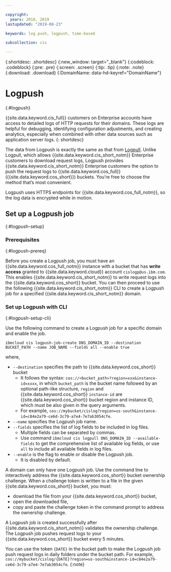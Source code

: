 ```yaml
---

copyright:
  years: 2018, 2019
lastupdated: "2019-08-23"

keywords: log push, logpush, time-based

subcollection: cis

---
```



{:shortdesc: .shortdesc}
{:new_window: target="_blank"}
{:codeblock: .codeblock}
{:pre: .pre}
{:screen: .screen}
{:tip: .tip}
{:note: .note}
{:download: .download}
{:DomainName: data-hd-keyref="DomainName"}

# Logpush
{:#logpush}

{{site.data.keyword.cis_full}} customers on Enterprise accounts have access to detailed logs of HTTP requests for their domains. These logs are helpful for debugging, identifying configuration adjustments, and creating analytics, especially when combined with other data sources such as application server logs.
{: shortdesc}

The data from Logpush is exactly the same as that from [Logpull](#logpull). Unlike Logpull, which allows {{site.data.keyword.cis_short_notm}} Enterprise customers to download request logs, Logpush provides {{site.data.keyword.cis_short_notm}} Enterprise customers the option to push the request logs to {{site.data.keyword.cos_full}} ({{site.data.keyword.cos_short}}) buckets. You’re free to choose the method that’s most convenient.

Logpush uses HTTPS endpoints for {{site.data.keyword.cos_full_notm}}, so the log data is encrypted while in motion.

## Set up a Logpush job
{:#logpush-setup}

### Prerequisites
{:#logpush-prereq}

Before you create a Logpush job, you must have an {{site.data.keyword.cos_full_notm}} instance with a bucket that has **write access** granted to {{site.data.keyword.cloud}} account `cislogp@us.ibm.com`. This enables {{site.data.keyword.cis_short_notm}} to write request logs into the {{site.data.keyword.cos_short}} bucket. You can then proceed to use the following {{site.data.keyword.cis_short_notm}} CLI to create a Logpush job for a specified {{site.data.keyword.cis_short_notm}} domain.

### Set up Logpush with CLI
{:#logpush-setup-cli}

Use the following command to create a Logpush job for a specific domain and enable the job.
```
ibmcloud cis logpush-job-create DNS_DOMAIN_ID --destination BUCKET_PATH --name JOB_NAME --fields all --enable true
```
where,
  * `--destination` specifies the path to {{site.data.keyword.cos_short}} bucket
    * It follows the syntax: `cos://<bucket_path>?region=xxx&instance-id=xxxx`, in which `bucket_path` is the bucket name followed by an optional path-like structure, `region` and {{site.data.keyword.cos_short}} `instance-id` are {{site.data.keyword.cos_short}} bucket region and instance ID, which must be also given in the query arguments.
    * For example, `cos://mybucket/cislog?region=us-south&instance-id=c84e2a79-ce6d-3c79-a7e4-7e7ab3054cfe`.
  * `--name` specifies the Logpush job name.
  * `--fields` specifies the list of log fields to be included in log files.
    * Multiple fields can be separated by commas.
    * Use command `ibmcloud cis logpull DNS_DOMAIN_ID --available-fields` to get the comprehensive list of available log fields, or use `all` to include all available fields in log files.
  * `--enable` is the flag to enable or disable the Logpush job.
    * It is disabled by default.

A domain can only have one Logpush job. Use the command line to interactively address the {{site.data.keyword.cos_short}} bucket ownership challenge. When a challenge token is written to a file in the given {{site.data.keyword.cos_short}} bucket, you must:
  * download the file from your {{site.data.keyword.cos_short}} bucket,
  * open the downloaded file,
  * copy and paste the challenge token in the command prompt to address the ownership challenge.

A Logpush job is created successfully after {{site.data.keyword.cis_short_notm}} validates the ownership challenge. The Logpush job pushes request logs to your {{site.data.keyword.cos_short}} bucket every 5 minutes.

You can use the token `{DATE}` in the bucket path to make the Logpush job push request logs in daily folders under the bucket path. For example, `cos://mybucket/cislog/{DATE}?region=us-south&instance-id=c84e2a79-ce6d-3c79-a7e4-7e7ab3054cfe`.
{:note}
